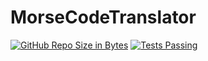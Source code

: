 # MorseCodeTranslator

[![GitHub Repo Size in Bytes](https://img.shields.io/github/languages/code-size/behzadsharafi/MorseCodeTranslator)](https://github.com/Behzadsharafi/MorseCodeTranslator)
[![Tests Passing](https://github.com/Behzadsharafi/MorseCodeTranslator/actions/workflows/unitTests.yml/badge.svg)](https://github.com/Behzadsharafi/MorseCodeTranslator/actions/workflows/unitTests.yml)
